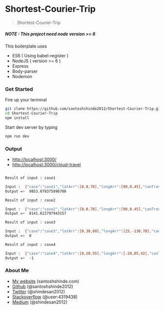 # Shortest-Courier-Trip
> Shortest-Courier-Trip

##### NOTE : This project need node version >= 6

This boilerplate uses

* ES6 ( Using babel-register )
* NodeJS ( version >= 6 )
* Express
* Body-parser
* Nodemon

### Get Started

Fire up your terminal
```sh
git clone https://github.com/santoshshinde2012/Shortest-Courier-Trip.git
cd Shortest-Courier-Trip
npm install
```

Start dev server by typing
```sh
npm run dev
```

### Output

* [http://localhost:3000/](http://localhost:3000/)
* [http://localhost:3000/cloud-travel](http://localhost:3000/cloud-travel)

```sh

Result of input : case1

Input :  {"case":"case1","latArr":[0,0,70],"longArr":[90,0,45],"canTravelArr":["2","0 2","0 1"],"start":0,"dest":1}
Output =>  9853.078375896708

Result of input : case2

Input :  {"case":"case2","latArr":[0,0,70],"longArr":[90,0,45],"canTravelArr":["1 2","0 2","0 1"],"start":0,"dest":1}
Output =>  8141.622797943157

Result of input : case3

Input :  {"case":"case3","latArr":[0,30,60],"longArr":[25,-130,78],"canTravelArr":["1 2","0 2","1 2"],"start":0,"dest":0}
Output =>  0

Result of input : case4

Input :  {"case":"case4","latArr":[0,20,55],"longArr":[-20,85,42],"canTravelArr":["1","0","0"],"start":0,"dest":2}
Output =>  -1

```
### About Me

 * [My website](http://santoshshinde.com/) (santoshshinde.com)
 * [Github](https://github.com/santoshshinde2012) (@santoshshinde2012)
 * [Twitter](https://twitter.com/shindesan2012) (@shindesan2012)
 * [Stackoverflow](https://stackoverflow.com/users/4319438/santosh-shinde)  (@user:4319438)
 * [Medium](https://medium.com/@shindesan2012) (@shindesan2012)
